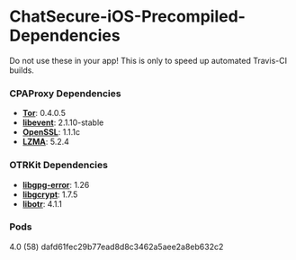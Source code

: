 # ChatSecure-iOS-Precompiled-Dependencies
Do not use these in your app! This is only to speed up automated Travis-CI builds.

### CPAProxy Dependencies

* **[Tor][tor]**: 0.4.0.5
* **[libevent][libevent]**: 2.1.10-stable
* **[OpenSSL][openssl]**: 1.1.1c
* **[LZMA][lzma]**: 5.2.4

[tor]: https://www.torproject.org/
[libevent]: http://libevent.org/
[openssl]: https://www.openssl.org/
[lzma]: https://tukaani.org/xz/

### OTRKit Dependencies

* **[libgpg-error](https://www.gnupg.org/(de)/related_software/libgpg-error/index.html)**: 1.26
* **[libgcrypt](http://www.gnu.org/software/libgcrypt/)**: 1.7.5
* **[libotr](https://otr.cypherpunks.ca)**: 4.1.1

### Pods

4.0 (58) dafd61fec29b77ead8d8c3462a5aee2a8eb632c2
